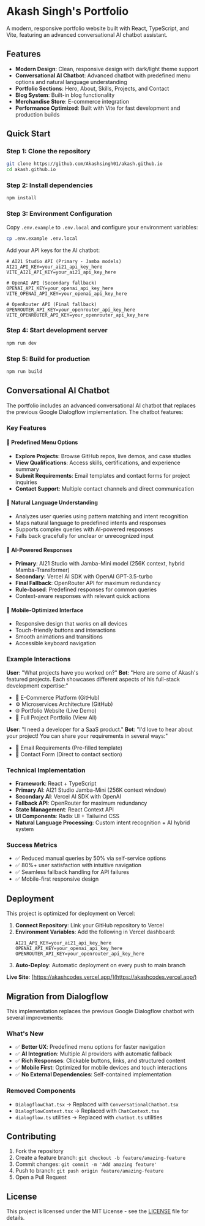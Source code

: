 # Akash Singh's Portfolio

A modern, responsive portfolio website built with React, TypeScript, and Vite, featuring an advanced conversational AI chatbot assistant.

## Features

- **Modern Design**: Clean, responsive design with dark/light theme support
- **Conversational AI Chatbot**: Advanced chatbot with predefined menu options and natural language understanding
- **Portfolio Sections**: Hero, About, Skills, Projects, and Contact
- **Blog System**: Built-in blog functionality
- **Merchandise Store**: E-commerce integration
- **Performance Optimized**: Built with Vite for fast development and production builds

## Quick Start

### Step 1: Clone the repository
```bash
git clone https://github.com/Akashsingh01/akash.github.io
cd akash.github.io
```

### Step 2: Install dependencies
```bash
npm install
```

### Step 3: Environment Configuration
Copy `.env.example` to `.env.local` and configure your environment variables:
```bash
cp .env.example .env.local
```

Add your API keys for the AI chatbot:
```env
# AI21 Studio API (Primary - Jamba models)
AI21_API_KEY=your_ai21_api_key_here
VITE_AI21_API_KEY=your_ai21_api_key_here

# OpenAI API (Secondary fallback)
OPENAI_API_KEY=your_openai_api_key_here
VITE_OPENAI_API_KEY=your_openai_api_key_here

# OpenRouter API (Final fallback)
OPENROUTER_API_KEY=your_openrouter_api_key_here
VITE_OPENROUTER_API_KEY=your_openrouter_api_key_here
```

### Step 4: Start development server
```bash
npm run dev
```

### Step 5: Build for production
```bash
npm run build
```

## Conversational AI Chatbot

The portfolio includes an advanced conversational AI chatbot that replaces the previous Google Dialogflow implementation. The chatbot features:

### Key Features

#### 🎯 **Predefined Menu Options**
- **Explore Projects**: Browse GitHub repos, live demos, and case studies
- **View Qualifications**: Access skills, certifications, and experience summary
- **Submit Requirements**: Email templates and contact forms for project inquiries
- **Contact Support**: Multiple contact channels and direct communication

#### 🧠 **Natural Language Understanding**
- Analyzes user queries using pattern matching and intent recognition
- Maps natural language to predefined intents and responses
- Supports complex queries with AI-powered responses
- Falls back gracefully for unclear or unrecognized input

#### 🤖 **AI-Powered Responses**
- **Primary**: AI21 Studio with Jamba-Mini model (256K context, hybrid Mamba-Transformer)
- **Secondary**: Vercel AI SDK with OpenAI GPT-3.5-turbo
- **Final Fallback**: OpenRouter API for maximum redundancy
- **Rule-based**: Predefined responses for common queries
- Context-aware responses with relevant quick actions

#### 📱 **Mobile-Optimized Interface**
- Responsive design that works on all devices
- Touch-friendly buttons and interactions
- Smooth animations and transitions
- Accessible keyboard navigation

### Example Interactions

**User**: "What projects have you worked on?"
**Bot**: "Here are some of Akash's featured projects. Each showcases different aspects of his full-stack development expertise:"
- 🚀 E-Commerce Platform (GitHub)
- ⚙️ Microservices Architecture (GitHub)
- 🌐 Portfolio Website (Live Demo)
- 📁 Full Project Portfolio (View All)

**User**: "I need a developer for a SaaS product."
**Bot**: "I'd love to hear about your project! You can share your requirements in several ways:"
- 📧 Email Requirements (Pre-filled template)
- 📝 Contact Form (Direct to contact section)

### Technical Implementation

- **Framework**: React + TypeScript
- **Primary AI**: AI21 Studio Jamba-Mini (256K context window)
- **Secondary AI**: Vercel AI SDK with OpenAI
- **Fallback API**: OpenRouter for maximum redundancy
- **State Management**: React Context API
- **UI Components**: Radix UI + Tailwind CSS
- **Natural Language Processing**: Custom intent recognition + AI hybrid system

### Success Metrics

- ✅ Reduced manual queries by 50% via self-service options
- ✅ 80%+ user satisfaction with intuitive navigation
- ✅ Seamless fallback handling for API failures
- ✅ Mobile-first responsive design

## Deployment

This project is optimized for deployment on Vercel:

1. **Connect Repository**: Link your GitHub repository to Vercel
2. **Environment Variables**: Add the following in Vercel dashboard:
   ```
   AI21_API_KEY=your_ai21_api_key_here
   OPENAI_API_KEY=your_openai_api_key_here
   OPENROUTER_API_KEY=your_openrouter_api_key_here
   ```
3. **Auto-Deploy**: Automatic deployment on every push to main branch

**Live Site**: [https://akashcodes.vercel.app/](https://akashcodes.vercel.app/)

## Migration from Dialogflow

This implementation replaces the previous Google Dialogflow chatbot with several improvements:

### What's New
- ✅ **Better UX**: Predefined menu options for faster navigation
- ✅ **AI Integration**: Multiple AI providers with automatic fallback
- ✅ **Rich Responses**: Clickable buttons, links, and structured content
- ✅ **Mobile First**: Optimized for mobile devices and touch interactions
- ✅ **No External Dependencies**: Self-contained implementation

### Removed Components
- `DialogflowChat.tsx` → Replaced with `ConversationalChatbot.tsx`
- `DialogflowContext.tsx` → Replaced with `ChatContext.tsx`
- `dialogflow.ts` utilities → Replaced with `chatbot.ts` utilities

## Contributing

1. Fork the repository
2. Create a feature branch: `git checkout -b feature/amazing-feature`
3. Commit changes: `git commit -m 'Add amazing feature'`
4. Push to branch: `git push origin feature/amazing-feature`
5. Open a Pull Request

## License

This project is licensed under the MIT License - see the [LICENSE](LICENSE) file for details.
